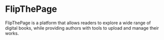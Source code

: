# FlipThePage
FlipThePage is a platform that allows readers to explore a wide range of digital books, while providing authors with tools to upload and manage their works.
